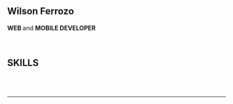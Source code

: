 <div>
 <h2><strong>Wilson Ferrozo</strong></h2>
 <p><strong> WEB </strong> and <strong> MOBILE DEVELOPER</strong> </p>
  <br />
</div/>

<div display="flex">
<h2>SKILLS</h2>
  <img src="https://img.shields.io/badge/React-20232A?style=for-the-badge&logo=react&logoColor=61DAFB" alt="">
    <img src="https://img.shields.io/badge/Flutter-02569B?style=for-the-badge&logo=flutter&logoColor=white" alt="">
   <br/>
  <img src="https://img.shields.io/badge/Node.js-43853D?style=for-the-badge&logo=node.js&logoColor=white" alt="">
<!--   <img src="https://img.shields.io/badge/Python-3776AB?style=for-the-badge&logo=python&logoColor=white" alt=""> -->
  <img src="https://img.shields.io/badge/Dart-0175C2?style=for-the-badge&logo=dart&logoColor=white" alt=""/>
<img src="https://camo.githubusercontent.com/029c025c6da46b2fa8f15a3fa00261b9045d7b2a87a9692d437ee27b511c6f63/68747470733a2f2f696d672e736869656c64732e696f2f7374617469632f76313f7374796c653d666f722d7468652d6261646765266d6573736167653d466972656261736526636f6c6f723d323232323232266c6f676f3d4669726562617365266c6f676f436f6c6f723d464643413238266c6162656c3d" alt="">
</div>
<hr />
